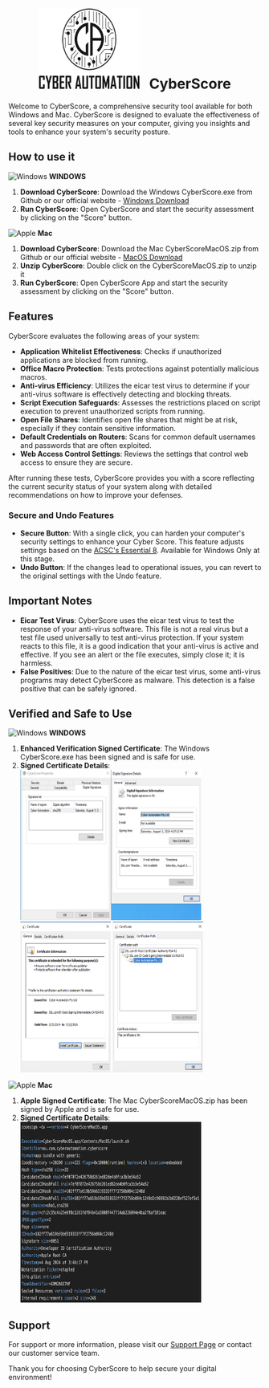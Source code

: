 <h1 align="center">
  <img src="https://github.com/CyberAutomationRobot/CyberScore/blob/main/images/cyber%20automation%209.png" alt="Cyber Automation" width="200" height="160">
  &nbsp;&nbsp;CyberScore
</h1>


Welcome to CyberScore, a comprehensive security tool available for both Windows and Mac. CyberScore is designed to evaluate the effectiveness of several key security measures on your computer, giving you insights and tools to enhance your system's security posture.

## How to use it

<img src="https://cdn.jsdelivr.net/npm/simple-icons@v9/icons/windows.svg" alt="Windows" width="40" height="40">  **WINDOWS** 
1. **Download CyberScore**: Download the Windows CyberScore.exe from Github or our official website - [Windows Download](https://github.com/CyberAutomationRobot/CyberScore/blob/main/CyberScore.exe)
2. **Run CyberScore**: Open CyberScore and start the security assessment by clicking on the "Score" button.

<img src="https://cdn.jsdelivr.net/npm/simple-icons@v9/icons/apple.svg" alt="Apple" width="40" height="40">  **Mac** 
1. **Download CyberScore**: Download the Mac CyberScoreMacOS.zip from Github or our official website - [MacOS Download](https://github.com/CyberAutomationRobot/CyberScore/blob/main/CyberScoreMacOS.zip)
2. **Unzip CyberScore**: Double click on the CyberScoreMacOS.zip to unzip it
3. **Run CyberScore**: Open CyberScore App and start the security assessment by clicking on the "Score" button.

## Features

CyberScore evaluates the following areas of your system:

- **Application Whitelist Effectiveness**: Checks if unauthorized applications are blocked from running.
- **Office Macro Protection**: Tests protections against potentially malicious macros.
- **Anti-virus Efficiency**: Utilizes the eicar test virus to determine if your anti-virus software is effectively detecting and blocking threats.
- **Script Execution Safeguards**: Assesses the restrictions placed on script execution to prevent unauthorized scripts from running.
- **Open File Shares**: Identifies open file shares that might be at risk, especially if they contain sensitive information.
- **Default Credentials on Routers**: Scans for common default usernames and passwords that are often exploited.
- **Web Access Control Settings**: Reviews the settings that control web access to ensure they are secure.

After running these tests, CyberScore provides you with a score reflecting the current security status of your system along with detailed recommendations on how to improve your defenses.

### Secure and Undo Features

- **Secure Button**: With a single click, you can harden your computer's security settings to enhance your Cyber Score. This feature adjusts settings based on the [ACSC's Essential 8](https://www.cyber.gov.au/resources-business-and-government/essential-cyber-security/essential-eight/essential-eight-explained). Available for Windows Only at this stage.
- **Undo Button**: If the changes lead to operational issues, you can revert to the original settings with the Undo feature.

## Important Notes

- **Eicar Test Virus**: CyberScore uses the eicar test virus to test the response of your anti-virus software. This file is not a real virus but a test file used universally to test anti-virus protection. If your system reacts to this file, it is a good indication that your anti-virus is active and effective. If you see an alert or the file executes, simply close it; it is harmless.
- **False Positives**: Due to the nature of the eicar test virus, some anti-virus programs may detect CyberScore as malware. This detection is a false positive that can be safely ignored.

## Verified and Safe to Use

<img src="https://cdn.jsdelivr.net/npm/simple-icons@v9/icons/windows.svg" alt="Windows" width="40" height="40">  **WINDOWS** 
1. **Enhanced Verification Signed Certificate**: The Windows CyberScore.exe has been signed and is safe for use.
2. **Signed Certificate Details**:
   <img src="https://github.com/CyberAutomationRobot/CyberScore/blob/main/images/Windows_Certificate_info.png" alt="CertificateInfo" width="360" height="300">
   <img src="https://github.com/CyberAutomationRobot/CyberScore/blob/main/images/Windows_EVCertificate_General.png" alt="CertificateGeneral" width="180" height="300">
   <img src="https://github.com/CyberAutomationRobot/CyberScore/blob/main/images/Windows_EVCertificate_Path.png" alt="CertificatePath" width="180" height="300">

<img src="https://cdn.jsdelivr.net/npm/simple-icons@v9/icons/apple.svg" alt="Apple" width="40" height="40">  **Mac** 
1. **Apple Signed Certificate**: The Mac CyberScoreMacOS.zip has been signed by Apple and is safe for use.
2. **Signed Certificate Details**:
   <img src="https://github.com/CyberAutomationRobot/CyberScore/blob/main/images/Apple_Codesign_Verification.png" alt="CertificateApple" width="360" height="360">

## Support

For support or more information, please visit our [Support Page](#) or contact our customer service team.

Thank you for choosing CyberScore to help secure your digital environment!
